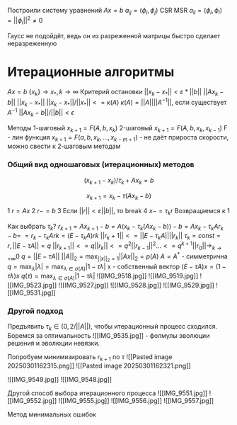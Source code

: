 Построили систему уравнений $Ax = b$
$a_{ij} = (\phi_i, \phi_j)$
CSR
MSR
$a_{ii} = (\phi_i, \phi_i) = ||\phi_i||^2 \neq 0$

Гаусс не подойдёт, ведь он из разреженной матрицы быстро сделает неразреженную

# Итерационные алгоритмы
$Ax = b$
$\{x_k\} \rightarrow x_{*}, k \rightarrow \infty$
Критерий остановки
$||x_k - x_*|| < \varepsilon * ||b||$
$||Ax_k - b||$
$||x_k - x_*||$
$||x_k - x_*||/||x_*|| <= \kappa(A)$
$\kappa(A) = ||A||||A^{-1}||$, если существует $A^{-1}$
$||Ax_k - b|| / ||b|| < \epsilon$

Методы
1-шаговый $x_{k+1} = F(A, b, x_{k})$
2-шаговый $x_{k+1} = F(A, b, x_{k}, x_{k-1})$
F - лин функция
$x_{k+1} = F(a, b, x_k, ..., x_{k - m + 1})$ - не даёт прироста скорости, можно свести к 2-шаговым методам

### Общий вид одношаговых (итерационных) методов
$$
(x_{k+1} - x_k) / \tau_k + Ax_k = b
$$

$$
x_{k+1} = x_k - \tau(Ax_k - b)
$$

1 $r = Ax$
2 $r -= b$
3 Если $||r|| < \varepsilon ||b||$, то break
4 $x -= \tau_k r$
Возвращаемся к 1

Как выбрать $\tau_k$?
$r_{k+1} = Ax_{k+1} - b = A(x_k - \tau_k(Ax_k - b)) - b = Ax_k - \tau_k Ar_k - b =$
$= r_k - \tau_kArk = (E - \tau_kA)rk$
$||r_k+1|| <= ||E - \tau_k A|| ||r_k||$
$\tau_k = const = r, ||E - \tau A|| = q$
$||r_{k+1}|| <= q||r_k|| <= q^2||r_{k-1}||^2...<= q^{k+1}||r_0|| \rightarrow_{k \rightarrow +\infty} 0$
$q = ||E - \tau A||$
$||A||_2 = \max_{||x||_2 = 1}||Ax||_2 = p(A)$
$A = A^*$ - симметрична
$q = \max_{\lambda}|\lambda| = \max_{\lambda \in \sigma(A)}|1 - \tau \lambda|$
х - собственный вектор
$(E - \tau A)x = (1 - \tau \lambda)x$
$q(\tau) = \max_{\lambda \in \sigma(A)}|1 - \tau \lambda|$
![[IMG_9518.jpg]]
![[IMG_9519.jpg]]
![[IMG_9523.jpg]]
![[IMG_9527.jpg]]
![[IMG_9528.jpg]]
![[IMG_9529.jpg]]
![[IMG_9531.jpg]]

### Другой подход
Предъявить $\tau_k \in (0, 2/||A||)$, чтобы итерационный процесс сходился. Боремся за оптимальность
![[IMG_9535.jpg]] - фолмулы эволюции решения и эволюции невязки.

Попробуем минимизировать $r_{k+1}$ по $\tau$
![[Pasted image 20250301162315.png]]
![[Pasted image 20250301162321.png]]


![[IMG_9549.jpg]]
![[IMG_9548.jpg]]

Другой способ выбора итерационного процесса
![[IMG_9551.jpg]]
![[IMG_9552.jpg]]
![[IMG_9555.jpg]]
![[IMG_9556.jpg]]
![[IMG_9557.jpg]]

Метод минимальных ошибок
